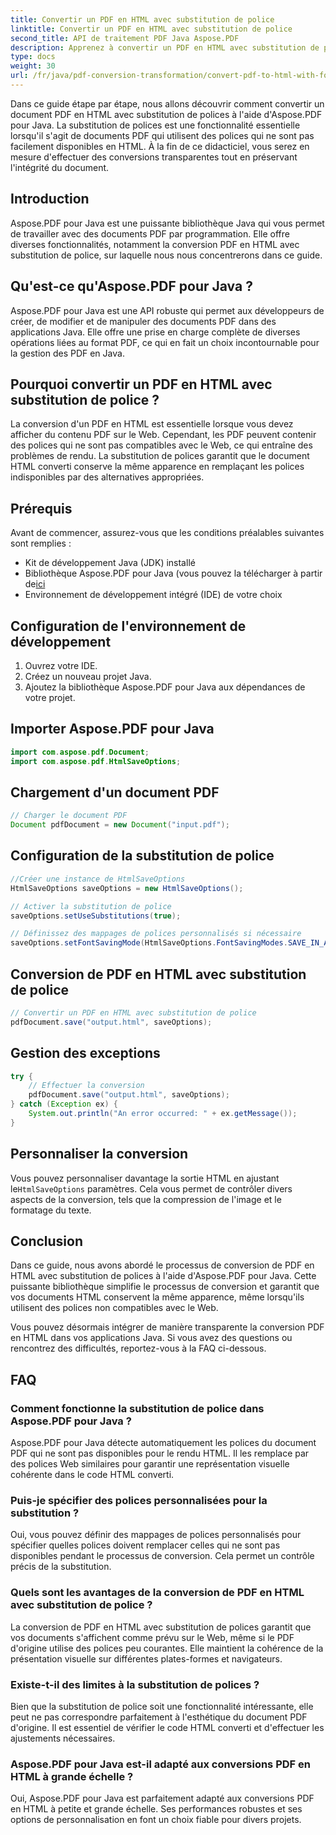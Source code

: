 ```yaml
---
title: Convertir un PDF en HTML avec substitution de police
linktitle: Convertir un PDF en HTML avec substitution de police
second_title: API de traitement PDF Java Aspose.PDF
description: Apprenez à convertir un PDF en HTML avec substitution de polices à l'aide d'Aspose.PDF pour Java. Guide étape par étape avec code source pour des conversions fluides. Optimisez votre contenu Web dès maintenant !
type: docs
weight: 30
url: /fr/java/pdf-conversion-transformation/convert-pdf-to-html-with-font-substitution/
---
```


Dans ce guide étape par étape, nous allons découvrir comment convertir un document PDF en HTML avec substitution de polices à l'aide d'Aspose.PDF pour Java. La substitution de polices est une fonctionnalité essentielle lorsqu'il s'agit de documents PDF qui utilisent des polices qui ne sont pas facilement disponibles en HTML. À la fin de ce didacticiel, vous serez en mesure d'effectuer des conversions transparentes tout en préservant l'intégrité du document.

## Introduction

Aspose.PDF pour Java est une puissante bibliothèque Java qui vous permet de travailler avec des documents PDF par programmation. Elle offre diverses fonctionnalités, notamment la conversion PDF en HTML avec substitution de police, sur laquelle nous nous concentrerons dans ce guide.

## Qu'est-ce qu'Aspose.PDF pour Java ?

Aspose.PDF pour Java est une API robuste qui permet aux développeurs de créer, de modifier et de manipuler des documents PDF dans des applications Java. Elle offre une prise en charge complète de diverses opérations liées au format PDF, ce qui en fait un choix incontournable pour la gestion des PDF en Java.

## Pourquoi convertir un PDF en HTML avec substitution de police ?

La conversion d'un PDF en HTML est essentielle lorsque vous devez afficher du contenu PDF sur le Web. Cependant, les PDF peuvent contenir des polices qui ne sont pas compatibles avec le Web, ce qui entraîne des problèmes de rendu. La substitution de polices garantit que le document HTML converti conserve la même apparence en remplaçant les polices indisponibles par des alternatives appropriées.

## Prérequis

Avant de commencer, assurez-vous que les conditions préalables suivantes sont remplies :

- Kit de développement Java (JDK) installé
-  Bibliothèque Aspose.PDF pour Java (vous pouvez la télécharger à partir de[ici](https://releases.aspose.com/pdf/java/)
- Environnement de développement intégré (IDE) de votre choix

## Configuration de l'environnement de développement

1. Ouvrez votre IDE.
2. Créez un nouveau projet Java.
3. Ajoutez la bibliothèque Aspose.PDF pour Java aux dépendances de votre projet.

## Importer Aspose.PDF pour Java

```java
import com.aspose.pdf.Document;
import com.aspose.pdf.HtmlSaveOptions;
```

## Chargement d'un document PDF

```java
// Charger le document PDF
Document pdfDocument = new Document("input.pdf");
```

## Configuration de la substitution de police

```java
//Créer une instance de HtmlSaveOptions
HtmlSaveOptions saveOptions = new HtmlSaveOptions();

// Activer la substitution de police
saveOptions.setUseSubstitutions(true);

// Définissez des mappages de polices personnalisés si nécessaire
saveOptions.setFontSavingMode(HtmlSaveOptions.FontSavingModes.SAVE_IN_ALL_FORMATS);
```

## Conversion de PDF en HTML avec substitution de police

```java
// Convertir un PDF en HTML avec substitution de police
pdfDocument.save("output.html", saveOptions);
```

## Gestion des exceptions

```java
try {
    // Effectuer la conversion
    pdfDocument.save("output.html", saveOptions);
} catch (Exception ex) {
    System.out.println("An error occurred: " + ex.getMessage());
}
```

## Personnaliser la conversion

 Vous pouvez personnaliser davantage la sortie HTML en ajustant le`HtmlSaveOptions` paramètres. Cela vous permet de contrôler divers aspects de la conversion, tels que la compression de l'image et le formatage du texte.

## Conclusion

Dans ce guide, nous avons abordé le processus de conversion de PDF en HTML avec substitution de polices à l'aide d'Aspose.PDF pour Java. Cette puissante bibliothèque simplifie le processus de conversion et garantit que vos documents HTML conservent la même apparence, même lorsqu'ils utilisent des polices non compatibles avec le Web.

Vous pouvez désormais intégrer de manière transparente la conversion PDF en HTML dans vos applications Java. Si vous avez des questions ou rencontrez des difficultés, reportez-vous à la FAQ ci-dessous.

## FAQ

### Comment fonctionne la substitution de police dans Aspose.PDF pour Java ?

Aspose.PDF pour Java détecte automatiquement les polices du document PDF qui ne sont pas disponibles pour le rendu HTML. Il les remplace par des polices Web similaires pour garantir une représentation visuelle cohérente dans le code HTML converti.

### Puis-je spécifier des polices personnalisées pour la substitution ?

Oui, vous pouvez définir des mappages de polices personnalisés pour spécifier quelles polices doivent remplacer celles qui ne sont pas disponibles pendant le processus de conversion. Cela permet un contrôle précis de la substitution.

### Quels sont les avantages de la conversion de PDF en HTML avec substitution de police ?

La conversion de PDF en HTML avec substitution de polices garantit que vos documents s'affichent comme prévu sur le Web, même si le PDF d'origine utilise des polices peu courantes. Elle maintient la cohérence de la présentation visuelle sur différentes plates-formes et navigateurs.

### Existe-t-il des limites à la substitution de polices ?

Bien que la substitution de police soit une fonctionnalité intéressante, elle peut ne pas correspondre parfaitement à l'esthétique du document PDF d'origine. Il est essentiel de vérifier le code HTML converti et d'effectuer les ajustements nécessaires.

### Aspose.PDF pour Java est-il adapté aux conversions PDF en HTML à grande échelle ?

Oui, Aspose.PDF pour Java est parfaitement adapté aux conversions PDF en HTML à petite et grande échelle. Ses performances robustes et ses options de personnalisation en font un choix fiable pour divers projets.